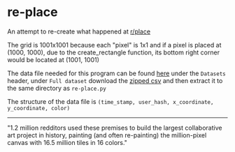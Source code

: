 # re-place

An attempt to re-create what happened at [r/place](https://www.reddit.com/r/place)

The grid is 1001x1001 because each "pixel" is 1x1 and if a pixel is placed at
(1000, 1000), due to the create_rectangle function, its bottom right corner
would be located at (1001, 1001)

The data file needed for this program can be found [here](https://www.reddit.com/r/redditdata/comments/6640ru/place_datasets_april_fools_2017/)
under the `Datasets` header, under `Full dataset` download the [zipped csv](https://storage.googleapis.com/place_events/tile_placements.csv.gz)
and then extract it to the same directory as `re-place.py`

The structure of the data file is `(time_stamp, user_hash, x_coordinate, y_coordinate, color)`

---

"1.2 million redditors used these premises to build the largest collaborative
art project in history, painting (and often re-painting) the million-pixel
canvas with 16.5 million tiles in 16 colors."

